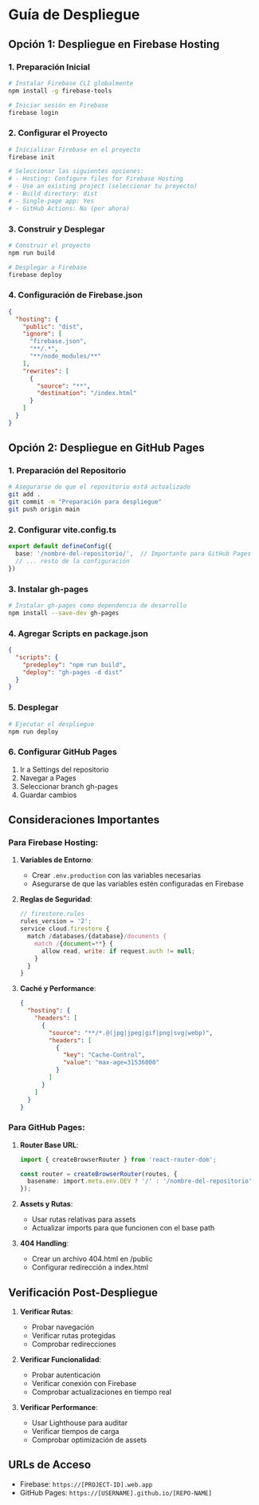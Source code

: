 # Guía de Despliegue

## Opción 1: Despliegue en Firebase Hosting

### 1. Preparación Inicial

```bash
# Instalar Firebase CLI globalmente
npm install -g firebase-tools

# Iniciar sesión en Firebase
firebase login
```

### 2. Configurar el Proyecto

```bash
# Inicializar Firebase en el proyecto
firebase init

# Seleccionar las siguientes opciones:
# - Hosting: Configure files for Firebase Hosting
# - Use an existing project (seleccionar tu proyecto)
# - Build directory: dist
# - Single-page app: Yes
# - GitHub Actions: No (por ahora)
```

### 3. Construir y Desplegar

```bash
# Construir el proyecto
npm run build

# Desplegar a Firebase
firebase deploy
```

### 4. Configuración de Firebase.json
```json
{
  "hosting": {
    "public": "dist",
    "ignore": [
      "firebase.json",
      "**/.*",
      "**/node_modules/**"
    ],
    "rewrites": [
      {
        "source": "**",
        "destination": "/index.html"
      }
    ]
  }
}
```

## Opción 2: Despliegue en GitHub Pages

### 1. Preparación del Repositorio

```bash
# Asegurarse de que el repositorio está actualizado
git add .
git commit -m "Preparación para despliegue"
git push origin main
```

### 2. Configurar vite.config.ts
```typescript
export default defineConfig({
  base: '/nombre-del-repositorio/',  // Importante para GitHub Pages
  // ... resto de la configuración
})
```

### 3. Instalar gh-pages

```bash
# Instalar gh-pages como dependencia de desarrollo
npm install --save-dev gh-pages
```

### 4. Agregar Scripts en package.json

```json
{
  "scripts": {
    "predeploy": "npm run build",
    "deploy": "gh-pages -d dist"
  }
}
```

### 5. Desplegar

```bash
# Ejecutar el despliegue
npm run deploy
```

### 6. Configurar GitHub Pages

1. Ir a Settings del repositorio
2. Navegar a Pages
3. Seleccionar branch gh-pages
4. Guardar cambios

## Consideraciones Importantes

### Para Firebase Hosting:

1. **Variables de Entorno**:
   - Crear `.env.production` con las variables necesarias
   - Asegurarse de que las variables estén configuradas en Firebase

2. **Reglas de Seguridad**:
   ```javascript
   // firestore.rules
   rules_version = '2';
   service cloud.firestore {
     match /databases/{database}/documents {
       match /{document=**} {
         allow read, write: if request.auth != null;
       }
     }
   }
   ```

3. **Caché y Performance**:
   ```json
   {
     "hosting": {
       "headers": [
         {
           "source": "**/*.@(jpg|jpeg|gif|png|svg|webp)",
           "headers": [
             {
               "key": "Cache-Control",
               "value": "max-age=31536000"
             }
           ]
         }
       ]
     }
   }
   ```

### Para GitHub Pages:

1. **Router Base URL**:
   ```typescript
   import { createBrowserRouter } from 'react-router-dom';

   const router = createBrowserRouter(routes, {
     basename: import.meta.env.DEV ? '/' : '/nombre-del-repositorio'
   });
   ```

2. **Assets y Rutas**:
   - Usar rutas relativas para assets
   - Actualizar imports para que funcionen con el base path

3. **404 Handling**:
   - Crear un archivo 404.html en /public
   - Configurar redirección a index.html

## Verificación Post-Despliegue

1. **Verificar Rutas**:
   - Probar navegación
   - Verificar rutas protegidas
   - Comprobar redirecciones

2. **Verificar Funcionalidad**:
   - Probar autenticación
   - Verificar conexión con Firebase
   - Comprobar actualizaciones en tiempo real

3. **Verificar Performance**:
   - Usar Lighthouse para auditar
   - Verificar tiempos de carga
   - Comprobar optimización de assets

## URLs de Acceso

- Firebase: `https://[PROJECT-ID].web.app`
- GitHub Pages: `https://[USERNAME].github.io/[REPO-NAME]`
